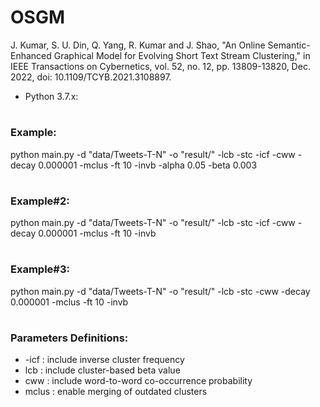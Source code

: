 # OSGM
J. Kumar, S. U. Din, Q. Yang, R. Kumar and J. Shao, "An Online Semantic-Enhanced Graphical Model for Evolving Short Text Stream Clustering," in IEEE Transactions on Cybernetics, vol. 52, no. 12, pp. 13809-13820, Dec. 2022, doi: 10.1109/TCYB.2021.3108897.

* Python 3.7.x:

# <h3>Example:</h3>

python main.py -d "data/Tweets-T-N" -o "result/" -lcb -stc -icf -cww -decay 0.000001 -mclus -ft 10 -invb -alpha 0.05 -beta 0.003

# <h3>Example#2:</h3>

python main.py -d "data/Tweets-T-N" -o "result/" -lcb -stc -icf -cww -decay 0.000001 -mclus -ft 10 -invb

# <h3>Example#3:</h3>

python main.py -d "data/Tweets-T-N" -o "result/" -lcb -stc -cww -decay 0.000001 -mclus -ft 10 -invb

# <h3>Parameters Definitions:</h3>
* -icf  : include inverse cluster frequency
* lcb   : include cluster-based beta value
* cww   : include word-to-word co-occurrence probability
* mclus : enable merging of outdated clusters
